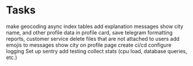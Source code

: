# Tasks

make geocoding async
index tables
add explanation messages
show city name, and other profile data in profile card, save telegram formatting
reports, customer service
delete files that are not attached to users
add emojis to messages
show city on profile page
create ci/cd
configure logging
Set up sentry
add testing
collect stats (cpu load, database queries, etc.)
